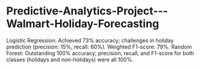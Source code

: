 # Predictive-Analytics-Project---Walmart-Holiday-Forecasting
Logistic Regression: Achieved 73% accuracy; challenges in holiday prediction (precision: 15%, recall: 60%). Weighted F1-score: 79%.  Random Forest: Outstanding 100% accuracy; precision, recall, and F1-score for both classes (holidays and non-holidays) were all 100%.
